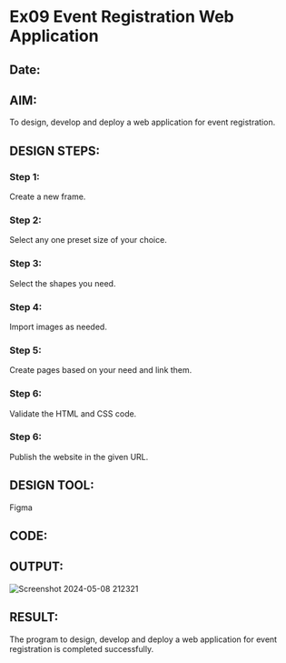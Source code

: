 # Ex09 Event Registration Web Application
## Date:

## AIM:
To design, develop and deploy a web application for event registration.

## DESIGN STEPS:

### Step 1:
Create a new frame.

### Step 2:
Select any one preset size of your choice.

### Step 3:
Select the shapes you need.

### Step 4:
Import images as needed.

### Step 5:
Create pages based on your need and link them.

### Step 6:

Validate the HTML and CSS code.

### Step 6:

Publish the website in the given URL.

## DESIGN TOOL:
Figma

## CODE:


## OUTPUT:
![Screenshot 2024-05-08 212321](https://github.com/Sridharshan23005550/Figma/assets/149986733/b5b3b99f-2173-4983-aecc-e4c84dbfb3f6)


## RESULT:
The program to design, develop and deploy a web application for event registration is completed successfully.
